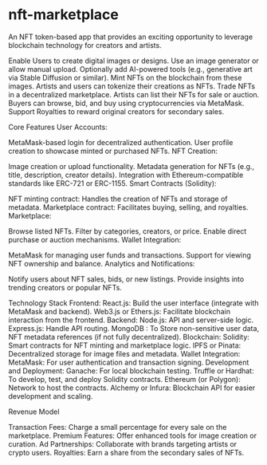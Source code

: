 # nft-marketplace
An NFT token-based app that provides an exciting opportunity to leverage blockchain technology for creators and artists.

Enable Users to create digital images or designs.
Use an image generator or allow manual upload.
Optionally add AI-powered tools (e.g., generative art via Stable Diffusion or similar).
Mint NFTs on the blockchain from these images.
Artists and users can tokenize their creations as NFTs.
Trade NFTs in a decentralized marketplace.
Artists can list their NFTs for sale or auction.
Buyers can browse, bid, and buy using cryptocurrencies via MetaMask.
Support Royalties to reward original creators for secondary sales.

Core Features
User Accounts:

MetaMask-based login for decentralized authentication.
User profile creation to showcase minted or purchased NFTs.
NFT Creation:

Image creation or upload functionality.
Metadata generation for NFTs (e.g., title, description, creator details).
Integration with Ethereum-compatible standards like ERC-721 or ERC-1155.
Smart Contracts (Solidity):

NFT minting contract: Handles the creation of NFTs and storage of metadata.
Marketplace contract: Facilitates buying, selling, and royalties.
Marketplace:

Browse listed NFTs.
Filter by categories, creators, or price.
Enable direct purchase or auction mechanisms.
Wallet Integration:

MetaMask for managing user funds and transactions.
Support for viewing NFT ownership and balance.
Analytics and Notifications:

Notify users about NFT sales, bids, or new listings.
Provide insights into trending creators or popular NFTs.

Technology Stack
Frontend:
React.js: Build the user interface (integrate with MetaMask and backend).
Web3.js or Ethers.js: Facilitate blockchain interaction from the frontend.
Backend:
Node.js: API and server-side logic.
Express.js: Handle API routing.
MongoDB : To Store non-sensitive user data, NFT metadata references (if not fully decentralized).
Blockchain:
Solidity: Smart contracts for NFT minting and marketplace logic.
IPFS or Pinata: Decentralized storage for image files and metadata.
Wallet Integration:
MetaMask: For user authentication and transaction signing.
Development and Deployment:
Ganache: For local blockchain testing.
Truffle or Hardhat: To develop, test, and deploy Solidity contracts.
Ethereum (or Polygon): Network to host the contracts.
Alchemy or Infura: Blockchain API for easier development and scaling.

Revenue Model

Transaction Fees: Charge a small percentage for every sale on the marketplace.
Premium Features: Offer enhanced tools for image creation or curation.
Ad Partnerships: Collaborate with brands targeting artists or crypto users.
Royalties: Earn a share from the secondary sales of NFTs.

